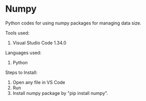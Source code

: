 # Numpy
Python codes for using numpy packages for managing data size.

Tools used:
1. Visual Studio Code 1.34.0

Languages used:
1. Python

Steps to Install:
1. Open any file in VS Code
2. Run
3. Install numpy package by "pip install numpy".
